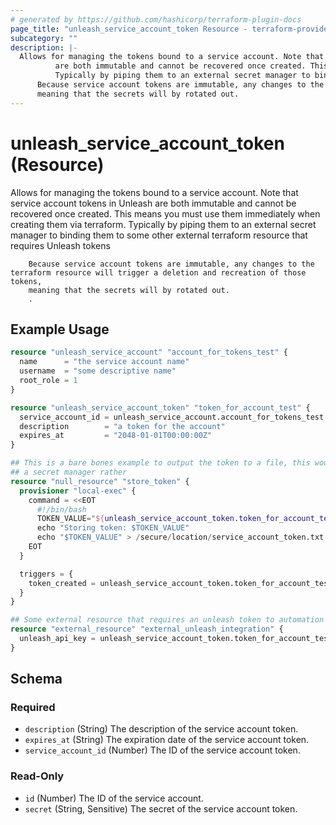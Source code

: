 ```yaml
---
# generated by https://github.com/hashicorp/terraform-plugin-docs
page_title: "unleash_service_account_token Resource - terraform-provider-unleash"
subcategory: ""
description: |-
  Allows for managing the tokens bound to a service account. Note that service account tokens in Unleash
          are both immutable and cannot be recovered once created. This means you must use them immediately when creating them via terraform.
          Typically by piping them to an external secret manager to binding them to some other external terraform resource that requires Unleash tokens
      Because service account tokens are immutable, any changes to the terraform resource will trigger a deletion and recreation of those tokens,
      meaning that the secrets will by rotated out.
---
```


# unleash_service_account_token (Resource)

Allows for managing the tokens bound to a service account. Note that service account tokens in Unleash
		are both immutable and cannot be recovered once created. This means you must use them immediately when creating them via terraform.
		Typically by piping them to an external secret manager to binding them to some other external terraform resource that requires Unleash tokens

		Because service account tokens are immutable, any changes to the terraform resource will trigger a deletion and recreation of those tokens,
		meaning that the secrets will by rotated out.
		.

## Example Usage

```terraform
resource "unleash_service_account" "account_for_tokens_test" {
  name      = "the service account name"
  username  = "some descriptive name"
  root_role = 1
}

resource "unleash_service_account_token" "token_for_account_test" {
  service_account_id = unleash_service_account.account_for_tokens_test.id
  description        = "a token for the account"
  expires_at         = "2048-01-01T00:00:00Z"
}

## This is a bare bones example to output the token to a file, this would be better off being sent to
## a secret manager rather
resource "null_resource" "store_token" {
  provisioner "local-exec" {
    command = <<EOT
      #!/bin/bash
      TOKEN_VALUE="${unleash_service_account_token.token_for_account_test.secret}"
      echo "Storing token: $TOKEN_VALUE"
      echo "$TOKEN_VALUE" > /secure/location/service_account_token.txt
    EOT
  }

  triggers = {
    token_created = unleash_service_account_token.token_for_account_test.secret
  }
}

## Some external resource that requires an unleash token to automation
resource "external_resource" "external_unleash_integration" {
  unleash_api_key = unleash_service_account_token.token_for_account_test.secret
}
```

<!-- schema generated by tfplugindocs -->
## Schema

### Required

- `description` (String) The description of the service account token.
- `expires_at` (String) The expiration date of the service account token.
- `service_account_id` (Number) The ID of the service account token.

### Read-Only

- `id` (Number) The ID of the service account.
- `secret` (String, Sensitive) The secret of the service account token.
